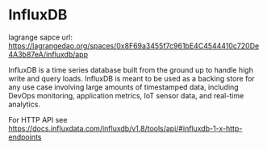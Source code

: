 # InfluxDB

lagrange sapce url: https://lagrangedao.org/spaces/0x8F69a3455f7c961bE4C4544410c720De4A3b87eA/influxdb/app

InfluxDB is a time series database built from the ground up to handle high write and query loads.
InfluxDB is meant to be used as a backing store for any use case involving large amounts of 
timestamped data, including DevOps monitoring, application metrics, IoT sensor data, and 
real-time analytics.

For HTTP API see https://docs.influxdata.com/influxdb/v1.8/tools/api/#influxdb-1-x-http-endpoints